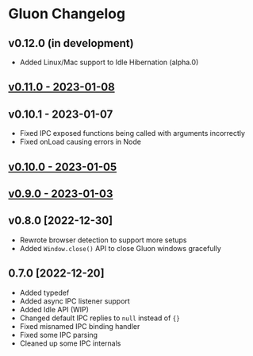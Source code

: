 # Gluon Changelog

## v0.12.0 (in development)
- Added Linux/Mac support to Idle Hibernation (alpha.0)


## [v0.11.0 - 2023-01-08](https://gluonjs.org/blog/gluon-v0.11/)

## v0.10.1 - 2023-01-07
- Fixed IPC exposed functions being called with arguments incorrectly
- Fixed onLoad causing errors in Node

## [v0.10.0 - 2023-01-05](https://gluonjs.org/blog/gluon-v0.10/)

## [v0.9.0 - 2023-01-03](https://gluonjs.org/blog/gluon-v0.9/)

## v0.8.0 [2022-12-30]
- Rewrote browser detection to support more setups
- Added `Window.close()` API to close Gluon windows gracefully

## 0.7.0 [2022-12-20]
- Added typedef
- Added async IPC listener support
- Added Idle API (WIP)
- Changed default IPC replies to `null` instead of `{}`
- Fixed misnamed IPC binding handler
- Fixed some IPC parsing
- Cleaned up some IPC internals